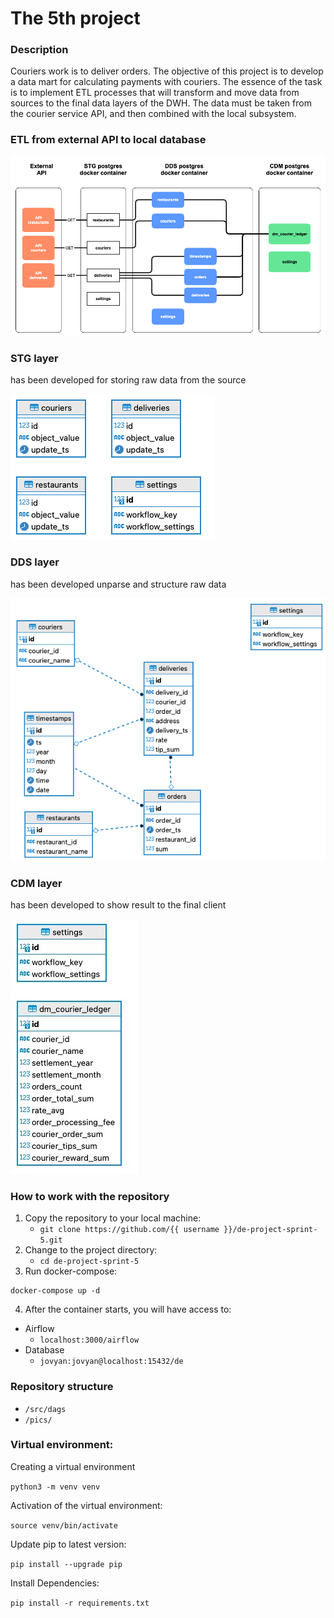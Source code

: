 # The 5th project 

### Description
Couriers work is to deliver orders. The objective of this project is to develop a data mart for calculating payments with couriers. The essence of the task is to implement ETL processes that will transform and move data from sources to the final data layers of the DWH. The data must be taken from the courier service API, and then combined with the local subsystem.

### ETL from external API to local database

![](pics/yandexpracticum_de_project_4.png)

### STG layer 

has been developed for storing raw data from the source

![](pics/stg.png)

### DDS layer

has been developed unparse and structure raw data

![](pics/dds.png)

### CDM layer

has been developed to show result to the final client

![](pics/cdm.jpeg)

### How to work with the repository

1. Copy the repository to your local machine:
	* `git clone https://github.com/{{ username }}/de-project-sprint-5.git`
2. Change to the project directory: 
	* `cd de-project-sprint-5`
3. Run docker-compose:
```
docker-compose up -d
```
4. After the container starts, you will have access to:
- Airflow
	- `localhost:3000/airflow`
- Database
	- `jovyan:jovyan@localhost:15432/de`


### Repository structure
- `/src/dags`
- `/pics/`

### Virtual environment:

Creating a virtual environment

`python3 -m venv venv`

Activation of the virtual environment:

`source venv/bin/activate`

Update pip to latest version:

`pip install --upgrade pip`

Install Dependencies:

`pip install -r requirements.txt`

